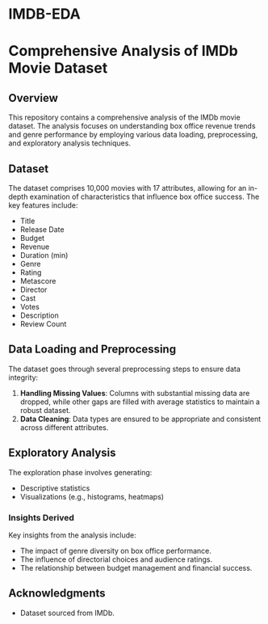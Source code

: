 # IMDB-EDA

# Comprehensive Analysis of IMDb Movie Dataset

## Overview

This repository contains a comprehensive analysis of the IMDb movie dataset. The analysis focuses on understanding box office revenue trends and genre performance by employing various data loading, preprocessing, and exploratory analysis techniques.

## Dataset

The dataset comprises 10,000 movies with 17 attributes, allowing for an in-depth examination of characteristics that influence box office success. The key features include:

- Title
- Release Date
- Budget
- Revenue
- Duration (min)
- Genre
- Rating
- Metascore
- Director
- Cast
- Votes
- Description
- Review Count

## Data Loading and Preprocessing

The dataset goes through several preprocessing steps to ensure data integrity:

1. **Handling Missing Values**: Columns with substantial missing data are dropped, while other gaps are filled with average statistics to maintain a robust dataset.
2. **Data Cleaning**: Data types are ensured to be appropriate and consistent across different attributes.

## Exploratory Analysis

The exploration phase involves generating:

- Descriptive statistics
- Visualizations (e.g., histograms, heatmaps)

### Insights Derived

Key insights from the analysis include:

- The impact of genre diversity on box office performance.
- The influence of directorial choices and audience ratings.
- The relationship between budget management and financial success.

## Acknowledgments

- Dataset sourced from IMDb.
